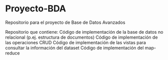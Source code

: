 # Proyecto-BDA
Repositorio para el proyecto de Base de Datos Avanzados

Repositorio que contiene:
Código de implementación de la base de datos no relacional (p.ej. estructura de documentos)
Código de implementación de las operaciones CRUD
Código de implementación de las vistas para consultar la información del dataset
Código de implementación del map-reduce
